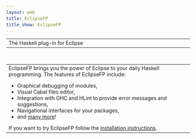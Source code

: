 ```yaml
---
layout: web
title: EclipseFP
title_show: EclipseFP
---
```


<table width="800px">
<tr>
<td valign="center" width="100%">
<div class="description">The Haskell plug-in for Eclipse</div>
</td>
<td><img src="images/name.png" /></td>
</tr>
</table>
<br />

<table width="800px">
<tr>
<td valign="center" width="100%">
EclipseFP brings you the power of Eclipse to your daily Haskell programming. The features of EclipseFP include:
<ul>
<li>Graphical debugging of modules,</li>
<li>Visual Cabal files editor,</li>
<li>Integration with GHC and HLint to provide error messages and suggestions,</li>
<li>Navigational interfaces for your packages,</li>
<li>and <a href="features.html">many more</a>!</li>
</ul>
If you want to try EclipseFP follow the <a href="install.html">installation instructions</a>.
</td>
<td><img src="images/all.png" /></td>
</tr>
</table>
<br />

